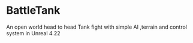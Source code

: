 # BattleTank
An open world head to head Tank fight with simple AI ,terrain and control system in Unreal 4.22
